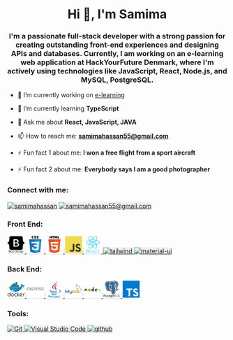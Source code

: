 <h1 align="center" color="black">Hi 👋, I'm Samima</h1>
<h3 align="center" color="black">I'm a passionate full-stack developer with a strong passion for creating outstanding front-end experiences and designing APIs and databases. Currently, I am working on an e-learning web application at HackYourFuture Denmark, where I'm actively using technologies like JavaScript, React, Node.js, and MySQL, PostgreSQL.</h3>

- 🔭 I’m currently working on [e-learning](https://github.com/HackYourFuture-CPH/class-25-erikson)

- 🌱 I’m currently learning **TypeScript**

- 💬 Ask me about **React, JavaScript, JAVA**

- 📫 How to reach me: **samimahassan55@gmail.com**

- ⚡ Fun fact 1 about me: **I won a free flight from a sport aircraft**
- ⚡ Fun fact 2 about me: **Everybody says I am a good photographer**

<h3 align="left">Connect with me:</h3>
<p align="left">
<a href="https://linkedin.com/in/samimahassan" target="blank" style="background-color: #f0f0f0; border-radius: 5px;"><img align="center" src="https://raw.githubusercontent.com/rahuldkjain/github-profile-readme-generator/master/src/images/icons/Social/linked-in-alt.svg" alt="samimahassan" height="30" width="40" /></a>
<a href="https://www.hackerearth.com/samimahassan55@gmail.com" target="blank" style="background-color: #f0f0f0; border-radius: 5px;"><img align="center" src="https://raw.githubusercontent.com/rahuldkjain/github-profile-readme-generator/master/src/images/icons/Social/hackerearth.svg" alt="samimahassan55@gmail.com" height="30" width="40" /></a>
</p>

<h3 align="left">Front End:</h3>
<p align="left"> 
  <a href="https://getbootstrap.com" target="_blank" rel="noreferrer" style="background-color: #f0f0f0; border-radius: 5px;"> 
    <img src="https://raw.githubusercontent.com/devicons/devicon/master/icons/bootstrap/bootstrap-plain-wordmark.svg" alt="bootstrap" width="40" height="40"/> 
  </a> 
  <a href="https://www.w3schools.com/css/" target="_blank" rel="noreferrer" style="background-color: #f0f0f0; border-radius: 5px;"> 
    <img src="https://raw.githubusercontent.com/devicons/devicon/master/icons/css3/css3-original-wordmark.svg" alt="css3" width="40" height="40"/> 
  </a> 
  <a href="https://www.w3.org/html/" target="_blank" rel="noreferrer" style="background-color: #f0f0f0; border-radius: 5px;"> 
    <img src="https://raw.githubusercontent.com/devicons/devicon/master/icons/html5/html5-original-wordmark.svg" alt="html5" width="40" height="40"/> 
  </a>
  <a href="https://developer.mozilla.org/en-US/docs/Web/JavaScript" target="_blank" rel="noreferrer" style="background-color: #f0f0f0; border-radius: 5px;"> 
    <img src="https://raw.githubusercontent.com/devicons/devicon/master/icons/javascript/javascript-original.svg" alt="javascript" width="40" height="40"/>
  </a> 
  <a href="https://reactjs.org/" target="_blank" rel="noreferrer" style="background-color: #f0f0f0; border-radius: 5px;"> 
    <img src="https://raw.githubusercontent.com/devicons/devicon/master/icons/react/react-original-wordmark.svg" alt="react" width="40" height="40"/> 
  </a>
  <a href="https://tailwindcss.com/" target="_blank" rel="noreferrer" style="background-color: #f0f0f0; border-radius: 5px;"> 
    <img src="https://www.vectorlogo.zone/logos/tailwindcss/tailwindcss-icon.svg" alt="tailwind" width="40" height="40"/> 
  </a>
  <a href="https://mui.com/" target="_blank" rel="noreferrer" style="background-color: #f0f0f0; border-radius: 5px;"> 
    <img src="https://mui.com/static/logo.png" alt="material-ui" width="40" height="40"/> 
  </a>
</p>

<h3 align="left">Back End:</h3>
<p align="left">
  <a href="https://www.docker.com/" target="_blank" rel="noreferrer" style="background-color: #f0f0f0; border-radius: 5px;">
    <img src="https://raw.githubusercontent.com/devicons/devicon/master/icons/docker/docker-original-wordmark.svg" alt="docker" width="40" height="40"/>
  </a> 
  <a href="https://expressjs.com" target="_blank" rel="noreferrer" style="background-color: #f0f0f0; border-radius: 5px;"> 
    <img src="https://raw.githubusercontent.com/devicons/devicon/master/icons/express/express-original-wordmark.svg" alt="express" width="40" height="40"/>
  </a> 
  <a href="https://www.java.com" target="_blank" rel="noreferrer" style="background-color: #f0f0f0; border-radius: 5px;"> 
    <img src="https://raw.githubusercontent.com/devicons/devicon/master/icons/java/java-original.svg" alt="java" width="40" height="40"/> 
  </a> 
  <a href="https://www.mysql.com/" target="_blank" rel="noreferrer" style="background-color: #f0f0f0; border-radius: 5px;"> 
    <img src="https://raw.githubusercontent.com/devicons/devicon/master/icons/mysql/mysql-original-wordmark.svg" alt="mysql" width="40" height="40"/>
  </a>
  <a href="https://nodejs.org" target="_blank" rel="noreferrer" style="background-color: #f0f0f0; border-radius: 5px;">
    <img src="https://raw.githubusercontent.com/devicons/devicon/master/icons/nodejs/nodejs-original-wordmark.svg" alt="nodejs" width="40" height="40"/>
  </a> 
  <a href="https://www.postgresql.org" target="_blank" rel="noreferrer" style="background-color: #f0f0f0; border-radius: 5px;"> 
    <img src="https://raw.githubusercontent.com/devicons/devicon/master/icons/postgresql/postgresql-original-wordmark.svg" alt="postgresql" width="40" height="40"/> 
  </a> 
  <a href="https://www.typescriptlang.org/" target="_blank" rel="noreferrer" style="background-color: #f0f0f0; border-radius: 5px;"> 
    <img src="https://raw.githubusercontent.com/devicons/devicon/master/icons/typescript/typescript-original.svg" alt="typescript" width="40" height="40"/> 
  </a> 
</p>
<h3 align="left">Tools:</h3>
<p align="left">
<a href="https://git-scm.com/" target="_blank" rel="noreferrer" style="background-color: #f0f0f0; border-radius: 5px;">
    <img src="https://cdn.freebiesupply.com/logos/thumbs/2x/git-logo.png" alt="Git" width="40" height="40"/>
  </a> 

  <a href="https://code.visualstudio.com/" target="_blank" rel="noreferrer" style="background-color: #f0f0f0; border-radius: 5px;">
    <img src="https://w7.pngwing.com/pngs/512/824/png-transparent-visual-studio-code-hd-logo-thumbnail.png" alt="Visual Studio Code" width="40" height="40"/>
  </a> 

  <a href="https://github.com/" target="_blank" rel="noreferrer" style="background-color: #f0f0f0; border-radius: 5px;">
    <img src="https://cdn4.iconfinder.com/data/icons/iconsimple-logotypes/512/github-512.png" 
  alt="github" width="40" height="40"/>
  </a> 



  </p>
